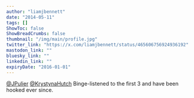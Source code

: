 ```yaml
---
author: "liamjbennett"
date: "2014-05-11"
tags: []
ShowToc: false
ShowBreadCrumbs: false
thumbnail: "/img/main/profile.jpg"
twitter_link: "https://x.com/liamjbennett/status/465606756924936192"
mastodon_link: ""
bluesky_link: ""
linkedin_link: ""
expiryDate: "2016-01-01"
---
```


[@JPulier](https://x.com/JPulier) [@KrystynaHutch](https://x.com/KrystynaHutch) Binge-listened to the first 3 and have been hooked ever since.

